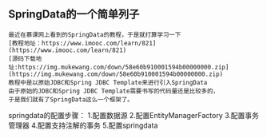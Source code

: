 ## SpringData的一个简单列子
    最近在慕课网上看到的SpringData的教程，于是就打算学习一下
    [教程地址：https://www.imooc.com/learn/821](https://www.imooc.com/learn/821)
    [源码下载地址:https://img.mukewang.com/down/58e60b910001594b00000000.zip](https://img.mukewang.com/down/58e60b910001594b00000000.zip)
    教程中是以原始JDBC和Spring JDBC Template来进行引入SpringData
    由于原始的JDBC和Spring JDBC Template需要书写的代码量还是比较多的，
    于是我们就有了SpringData这么一个框架了。
springdata的配置步骤：
    1.配置数据源
    2.配置EntityManagerFactory
    3.配置事务管理器
    4.配置支持注解的事务
    5.配置springdata
